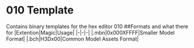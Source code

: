 # 010 Template
Contains binary templates for the hex editor 010
##Formats and what there for
|Extention|Magic|Usage|
|-|-|-|
|.mbn|0x000XFFFF|Smaller Model Format|
|.bch|H3Dx00|Common Model Assets Format|
